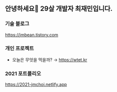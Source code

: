 ## 안녕하세요👊 29살 개발자 최재민입니다.

### 기술 블로그
<https://jmbean.tistory.com>

### 개인 프로젝트
 * 오늘은 무엇을 먹을까? → <https://wtet.kr>

### 2021 포트폴리오
<https://2021-jmchoi.netlify.app>
